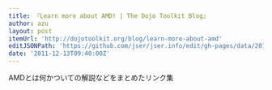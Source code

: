 ```yaml
---
title: 『Learn more about AMD! | The Dojo Toolkit Blog』
author: azu
layout: post
itemUrl: 'http://dojotoolkit.org/blog/learn-more-about-amd'
editJSONPath: 'https://github.com/jser/jser.info/edit/gh-pages/data/2011/12/index.json'
date: '2011-12-13T09:40:00Z'
---
```

AMDとは何かついての解説などをまとめたリンク集

